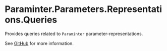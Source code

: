 # Paraminter.Parameters.Representations.Queries

Provides queries related to `Paraminter` parameter-representations.

See [GitHub](https://github.com/Paraminter/Paraminter.Parameters.Representations) for more information.